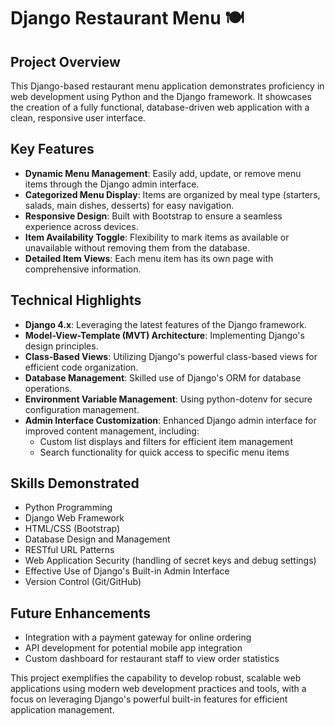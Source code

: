 # Django Restaurant Menu 🍽️

## Project Overview
This Django-based restaurant menu application demonstrates proficiency in web development using Python and the Django framework. It showcases the creation of a fully functional, database-driven web application with a clean, responsive user interface.

## Key Features
- **Dynamic Menu Management**: Easily add, update, or remove menu items through the Django admin interface.
- **Categorized Menu Display**: Items are organized by meal type (starters, salads, main dishes, desserts) for easy navigation.
- **Responsive Design**: Built with Bootstrap to ensure a seamless experience across devices.
- **Item Availability Toggle**: Flexibility to mark items as available or unavailable without removing them from the database.
- **Detailed Item Views**: Each menu item has its own page with comprehensive information.

## Technical Highlights
- **Django 4.x**: Leveraging the latest features of the Django framework.
- **Model-View-Template (MVT) Architecture**: Implementing Django's design principles.
- **Class-Based Views**: Utilizing Django's powerful class-based views for efficient code organization.
- **Database Management**: Skilled use of Django's ORM for database operations.
- **Environment Variable Management**: Using python-dotenv for secure configuration management.
- **Admin Interface Customization**: Enhanced Django admin interface for improved content management, including:
  - Custom list displays and filters for efficient item management
  - Search functionality for quick access to specific menu items

## Skills Demonstrated
- Python Programming
- Django Web Framework
- HTML/CSS (Bootstrap)
- Database Design and Management
- RESTful URL Patterns
- Web Application Security (handling of secret keys and debug settings)
- Effective Use of Django's Built-in Admin Interface
- Version Control (Git/GitHub)

## Future Enhancements
- Integration with a payment gateway for online ordering
- API development for potential mobile app integration
- Custom dashboard for restaurant staff to view order statistics

This project exemplifies the capability to develop robust, scalable web applications using modern web development practices and tools, with a focus on leveraging Django's powerful built-in features for efficient application management.